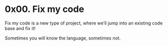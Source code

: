 # 0x00. Fix my code

Fix my code is a new type of project, where we’ll jump into an existing code base and fix it!

Sometimes you will know the language, sometimes not.